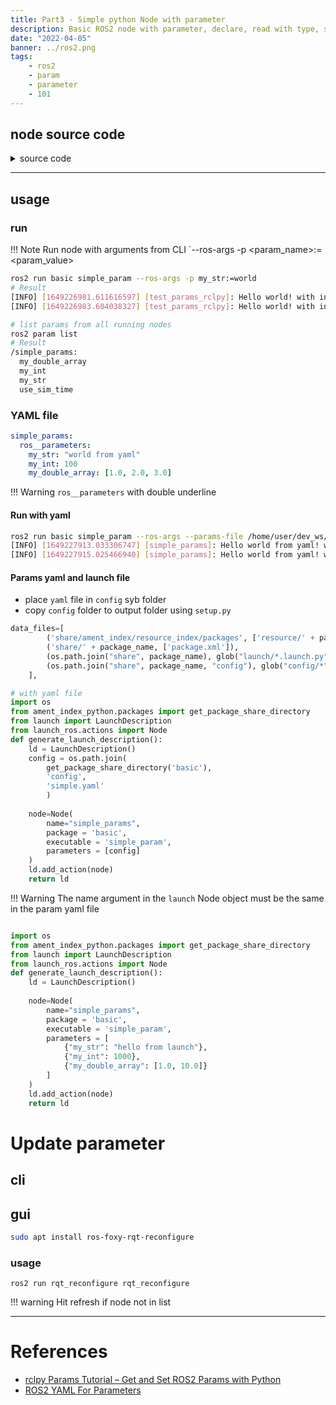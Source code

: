 ```yaml
---
title: Part3 - Simple python Node with parameter
description: Basic ROS2 node with parameter, declare, read with type, set from command line or using yaml file, get and set from command line or gui
date: "2022-04-05"
banner: ../ros2.png
tags:
    - ros2
    - param
    - parameter
    - 101
---
```


## node source code

<details><summary>source code</summary>
    ```python
    import rclpy
    from rclpy.node import Node

    class TestParams(Node):

        def __init__(self):
            super().__init__('test_params_rclpy')

            self.declare_parameter('my_str')
            self.declare_parameter('my_int', value=10)
            self.declare_parameter('my_double_array')

            timer_period = 2
            self.timer = self.create_timer(timer_period, self.timer_callback)

        def timer_callback(self):
            my_param = self.get_parameter('my_str').get_parameter_value().string_value
            my_param_int = self.get_parameter("my_int").get_parameter_value().integer_value
            self.get_logger().info(f"Hello {my_param}! with int data: {my_param_int}")

    def main(args=None):
        rclpy.init(args=args)
        node = TestParams()
        rclpy.spin(node)
        node.destroy_node()
        rclpy.shutdown()

    if __name__ == "__main__":
        main()
    ```
</details>

---

## usage
### run
!!! Note
    Run node with arguments from CLI
    `--ros-args -p <param_name>:=<param_value>

```bash
ros2 run basic simple_param --ros-args -p my_str:=world
# Result
[INFO] [1649226981.611616597] [test_params_rclpy]: Hello world! with int data: 10
[INFO] [1649226983.604038327] [test_params_rclpy]: Hello world! with int data: 10
```


```bash
# list params from all running nodes
ros2 param list
# Result 
/simple_params:
  my_double_array
  my_int
  my_str
  use_sim_time

```

### YAML file
```yaml  title="simple.yaml" linenums="1" hl_lines="2"
simple_params:
  ros__parameters:
    my_str: "world from yaml"
    my_int: 100
    my_double_array: [1.0, 2.0, 3.0]
```

!!! Warning
    `ros__parameters` with double underline

#### Run with yaml
```bash title="terminal1"
ros2 run basic simple_param --ros-args --params-file /home/user/dev_ws/src/basic/config/simple.yaml
[INFO] [1649227913.033306747] [simple_params]: Hello world from yaml! with int data: 100
[INFO] [1649227915.025466940] [simple_params]: Hello world from yaml! with int data: 100
```

#### Params yaml and launch file
- place `yaml` file in `config` syb folder
- copy `config` folder to output folder using `setup.py`

```python title="yaml copy" linenums="1" hl_lines="5"
data_files=[
        ('share/ament_index/resource_index/packages', ['resource/' + package_name]),
        ('share/' + package_name, ['package.xml']),
        (os.path.join("share", package_name), glob("launch/*.launch.py")),
        (os.path.join("share", package_name, "config"), glob("config/*")),
    ],
```
```python title="simple_param_yaml.launch.py"  linenums="1" hl_lines="14"
# with yaml file
import os
from ament_index_python.packages import get_package_share_directory
from launch import LaunchDescription
from launch_ros.actions import Node
def generate_launch_description():
    ld = LaunchDescription()
    config = os.path.join(
        get_package_share_directory('basic'),
        'config',
        'simple.yaml'
        )
        
    node=Node(
        name="simple_params",
        package = 'basic',
        executable = 'simple_param',
        parameters = [config]
    )
    ld.add_action(node)
    return ld
```

!!! Warning
    The name argument in the `launch` Node object must be the same in the param yaml file


```python title="simple_param.launch.py"  linenums="1" hl_lines="12-16"

import os
from ament_index_python.packages import get_package_share_directory
from launch import LaunchDescription
from launch_ros.actions import Node
def generate_launch_description():
    ld = LaunchDescription()
        
    node=Node(
        name="simple_params",
        package = 'basic',
        executable = 'simple_param',
        parameters = [
            {"my_str": "hello from launch"},
            {"my_int": 1000},
            {"my_double_array": [1.0, 10.0]}
        ]
    )
    ld.add_action(node)
    return ld
```

# Update parameter
## cli

## gui

```bash title="install"
sudo apt install ros-foxy-rqt-reconfigure
```

### usage

```
ros2 run rqt_reconfigure rqt_reconfigure
```

!!! warning
    Hit refresh if node not in list


---

# References
- [rclpy Params Tutorial – Get and Set ROS2 Params with Python](https://roboticsbackend.com/rclpy-params-tutorial-get-set-ros2-params-with-python/)
- [ROS2 YAML For Parameters](https://roboticsbackend.com/ros2-yaml-params/)